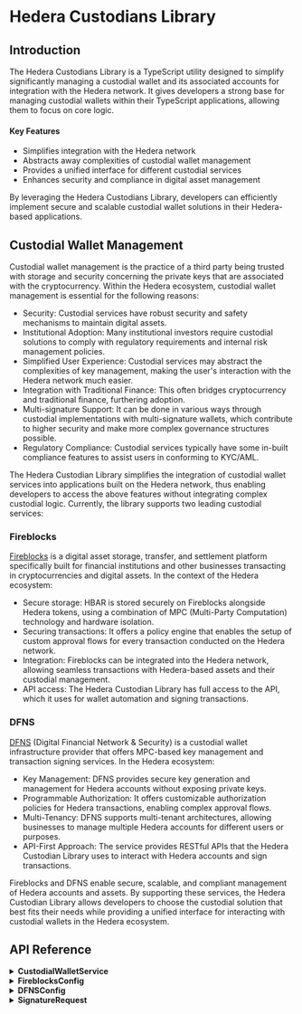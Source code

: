 # Hedera Custodians Library

## Introduction

The Hedera Custodians Library is a TypeScript utility designed to simplify significantly managing a custodial wallet and its associated accounts for integration with the Hedera network. It gives developers a strong base for managing custodial wallets within their TypeScript applications, allowing them to focus on core logic.

#### Key Features

* Simplifies integration with the Hedera network
* Abstracts away complexities of custodial wallet management
* Provides a unified interface for different custodial services
* Enhances security and compliance in digital asset management

By leveraging the Hedera Custodians Library, developers can efficiently implement secure and scalable custodial wallet solutions in their Hedera-based applications.

## Custodial Wallet Management

Custodial wallet management is the practice of a third party being trusted with storage and security concerning the private keys that are associated with the cryptocurrency. Within the Hedera ecosystem, custodial wallet management is essential for the following reasons:

* Security: Custodial services have robust security and safety mechanisms to maintain digital assets.
* Institutional Adoption: Many institutional investors require custodial solutions to comply with regulatory requirements and internal risk management policies.
* Simplified User Experience: Custodial services may abstract the complexities of key management, making the user's interaction with the Hedera network much easier.
* Integration with Traditional Finance: This often bridges cryptocurrency and traditional finance, furthering adoption.
* Multi-signature Support: It can be done in various ways through custodial implementations with multi-signature wallets, which contribute to higher security and make more complex governance structures possible.
* Regulatory Compliance: Custodial services typically have some in-built compliance features to assist users in conforming to KYC/AML.

The Hedera Custodian Library simplifies the integration of custodial wallet services into applications built on the Hedera network, thus enabling developers to access the above features without integrating complex custodial logic. Currently, the library supports two leading custodial services:

### Fireblocks

[Fireblocks](https://www.fireblocks.com/) is a digital asset storage, transfer, and settlement platform specifically built for financial institutions and other businesses transacting in cryptocurrencies and digital assets. In the context of the Hedera ecosystem:

* Secure storage: HBAR is stored securely on Fireblocks alongside Hedera tokens, using a combination of MPC (Multi-Party Computation) technology and hardware isolation.
* Securing transactions: It offers a policy engine that enables the setup of custom approval flows for every transaction conducted on the Hedera network.
* Integration: Fireblocks can be integrated into the Hedera network, allowing seamless transactions with Hedera-based assets and their custodial management.
* API access: The Hedera Custodian Library has full access to the API, which it uses for wallet automation and signing transactions.

### DFNS

[DFNS](https://www.dfns.co/) (Digital Financial Network & Security) is a custodial wallet infrastructure provider that offers MPC-based key management and transaction signing services. In the Hedera ecosystem:

* Key Management: DFNS provides secure key generation and management for Hedera accounts without exposing private keys.
* Programmable Authorization: It offers customizable authorization policies for Hedera transactions, enabling complex approval flows.
* Multi-Tenancy: DFNS supports multi-tenant architectures, allowing businesses to manage multiple Hedera accounts for different users or purposes.
* API-First Approach: The service provides RESTful APIs that the Hedera Custodian Library uses to interact with Hedera accounts and sign transactions.

Fireblocks and DFNS enable secure, scalable, and compliant management of Hedera accounts and assets. By supporting these services, the Hedera Custodian Library allows developers to choose the custodial solution that best fits their needs while providing a unified interface for interacting with custodial wallets in the Hedera ecosystem.

## API Reference

<details>

<summary><strong>CustodialWalletService</strong></summary>

The `CustodialWalletService` class is the main entry point for interacting with custodial wallets.

#### Constructor

```typescript
constructor(config: FireblocksConfig | DFNSConfig)
```

Creates a new instance of the CustodialWalletService with the specified configuration.

#### Methods

```typescript
async signTransaction(request: SignatureRequest): Promise<Uint8Array>
```

Signs a transaction using the configured custodial service.

* Parameters:
  * `request`: A `SignatureRequest` object containing the transaction to be signed.
* Returns: A `Promise` that resolves to a `Uint8Array` containing the signature.

</details>

<details>

<summary><strong>FireblocksConfig</strong></summary>

The `FireblocksConfig` class represents the configuration for the Fireblocks custodial service.

#### Constructor

```typescript
constructor(
  apiKey: string,
  apiSecretKey: string,
  baseUrl: string,
  vaultAccountId: string,
  assetId: string
)
```

Creates a new FireblocksConfig instance.

#### Properties

* `apiKey`: The API key for Fireblocks.
* `apiSecretKey`: The API secret key for Fireblocks.
* `baseUrl`: The base URL for the Fireblocks API.
* `vaultAccountId`: The Fireblocks vault account ID.
* `assetId`: The asset ID for the Hedera token in Fireblocks.

</details>

<details>

<summary><strong>DFNSConfig</strong></summary>

The `DFNSConfig` class represents the configuration for the DFNS custodial service.

#### Constructor

```typescript
constructor(
  serviceAccountAuthorizationToken: string,
  serviceAccountCredentialId: string,
  serviceAccountPrivateKey: string,
  appOrigin: string,
  appId: string,
  walletId: string
)
```

Creates a new DFNSConfig instance.

#### Properties

* `serviceAccountAuthorizationToken`: The authorization token for the DFNS service account.
* `serviceAccountCredentialId`: The credential ID for the DFNS service account.
* `serviceAccountPrivateKey`: The private key for the DFNS service account.
* `appOrigin`: The origin URL of the DFNS app.
* `appId`: The ID of the DFNS app.
* `walletId`: The ID of the DFNS wallet.

</details>

<details>

<summary><strong>SignatureRequest</strong></summary>

The `SignatureRequest` class represents a request to sign a transaction.

#### Constructor

```typescript
constructor(transactionBytes: Uint8Array)
```

Creates a new SignatureRequest instance.

#### Properties

* `transactionBytes`: A `Uint8Array` containing the transaction bytes to be signed.

</details>
